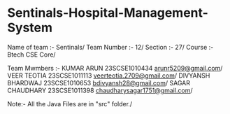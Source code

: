 # Sentinals-Hospital-Management-System
Name of team :- Sentinals/
Team Number :- 12/
Section :- 27/
Course :- Btech CSE Core/


Team Mwmbers :-
KUMAR ARUN			23SCSE1010434	arunr5209@gmail.com/
VEER TEOTIA 			23SCSE1011113	veerteotia.2709@gmail.com/
DIVYANSH BHARDWAJ	23SCSE1010653	bdivyansh28@gmail.com/
SAGAR CHAUDHARY		23SCSE1011398	chaudharysagar1751@gmail.com/ 


Note:- All the Java Files are in "src" folder./
